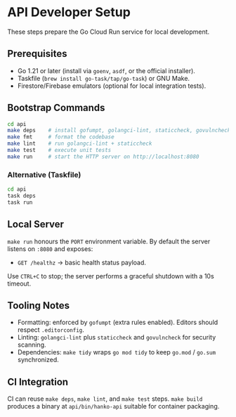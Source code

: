 # API Developer Setup

These steps prepare the Go Cloud Run service for local development.

## Prerequisites

- Go 1.21 or later (install via `goenv`, `asdf`, or the official installer).
- Taskfile (`brew install go-task/tap/go-task`) or GNU Make.
- Firestore/Firebase emulators (optional for local integration tests).

## Bootstrap Commands

```bash
cd api
make deps    # install gofumpt, golangci-lint, staticcheck, govulncheck
make fmt     # format the codebase
make lint    # run golangci-lint + staticcheck
make test    # execute unit tests
make run     # start the HTTP server on http://localhost:8080
```

### Alternative (Taskfile)

```bash
cd api
task deps
task run
```

## Local Server

`make run` honours the `PORT` environment variable. By default the server listens on `:8080` and exposes:

- `GET /healthz` → basic health status payload.

Use `CTRL+C` to stop; the server performs a graceful shutdown with a 10s timeout.

## Tooling Notes

- Formatting: enforced by `gofumpt` (extra rules enabled). Editors should respect `.editorconfig`.
- Linting: `golangci-lint` plus `staticcheck` and `govulncheck` for security scanning.
- Dependencies: `make tidy` wraps `go mod tidy` to keep `go.mod` / `go.sum` synchronized.

## CI Integration

CI can reuse `make deps`, `make lint`, and `make test` steps. `make build` produces a binary at `api/bin/hanko-api` suitable for container packaging.
